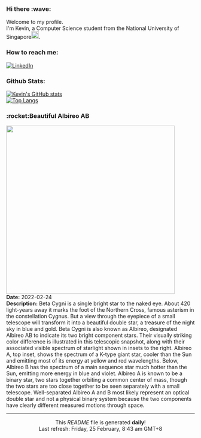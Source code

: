 <h3>Hi there :wave:</h3>

Welcome to my profile.   
I'm Kevin, a Computer Science student from the National University of Singapore<img src="https://img.icons8.com/color/96/000000/singapore-circular.png" width="20px"/>.</p>

<h3>How to reach me: </h3>
<a href="https://www.linkedin.com/in/kevin-foong/"><img alt="LinkedIn" src="https://img.shields.io/badge/linkedin-%230077B5.svg?&style=for-the-badge&logo=linkedin&logoColor=white" /></a> 

<h3>Github Stats: </h3> 

[![Kevin's GitHub stats](https://github-readme-stats.vercel.app/api?username=kevin9foong&theme=tokyonight)](https://github.com/anuraghazra/github-readme-stats) <br/>
[![Top Langs](https://github-readme-stats.vercel.app/api/top-langs/?username=kevin9foong&layout=compact&theme=tokyonight)](https://github.com/anuraghazra/github-readme-stats)

<h3>:rocket:Beautiful Albireo AB</h3> 
<img width="450" src="https:&#x2F;&#x2F;apod.nasa.gov&#x2F;apod&#x2F;image&#x2F;2202&#x2F;albireoSpectrum.jpg" /><br/>
<b>Date:</b> 2022-02-24<br/>
<b>Description:</b> Beta Cygni is a single bright star to the naked eye. About 420 light-years away it marks the foot of the Northern Cross, famous asterism in the constellation Cygnus. But a view through the eyepiece of a small telescope will transform it into a beautiful double star, a treasure of the night sky in blue and gold. Beta Cygni is also known as Albireo, designated Albireo AB to indicate its two bright component stars. Their visually striking color difference is illustrated in this telescopic snapshot, along with their associated visible spectrum of starlight shown in insets to the right. Albireo A, top inset, shows the spectrum of a K-type giant star, cooler than the Sun and emitting most of its energy at yellow and red wavelengths. Below, Albireo B has the spectrum of a main sequence star much hotter than the Sun, emitting more energy in blue and violet. Albireo A is known to be a binary star, two stars together orbiting a common center of mass, though the two stars are too close together to be seen separately with a small telescope. Well-separated Albireo A and B most likely represent an optical double star and not a physical binary system because the two components have clearly different measured motions through space.<br/>

------------
<p align="center">This <i>README</i> file is generated <b>daily</b>!</br>
Last refresh: Friday, 25 February, 8:43 am GMT+8<br />